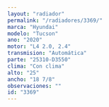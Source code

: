 ```yaml
---
layout: "radiador"
permalink: "/radiadores/3369/"
marca: "Hyundai"
modelo: "Tucson"
ano: "2020"
motor: "L4 2.0, 2.4"
transmision: "Automática"
parte: "25310-D3550"
clima: "Con clima"
alto: "25"
ancho: "18 7/8"
observaciones: ""
id: "3369"
---
```


